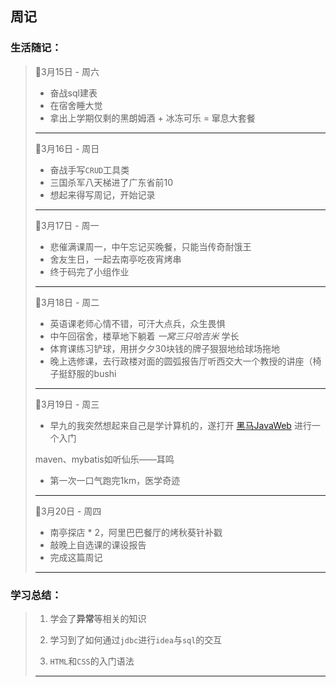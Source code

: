 ## 周记

### 生活随记：

>📌3月15日 - 周六
>
>* 奋战sql建表
>* 在宿舍睡大觉
>* 拿出上学期仅剩的黑朗姆酒 + 冰冻可乐 = 窜息大套餐
>
>---
>
>📌3月16日 - 周日
>
>* 奋战手写`CRUD`工具类
>* 三国杀军八天梯进了广东省前10
>* 想起来得写周记，开始记录
>
>---
>
>📌3月17日 - 周一
>
>* 悲催满课周一，中午忘记买晚餐，只能当传奇耐饿王
>* 舍友生日，一起去南亭吃夜宵烤串
>* 终于码完了小组作业
>
>---
>
>📌3月18日 - 周二
>
>* 英语课老师心情不错，可汗大点兵，众生畏惧
>* 中午回宿舍，楼草地下躺着 *一窝三只哈吉米*  学长
>* 体育课练习铲球，用拼夕夕30块钱的牌子狠狠地给球场拖地
>* 晚上选修课，去行政楼对面的圆弧报告厅听西交大一个教授的讲座（椅子挺舒服的bushi
>
>---
>
>📌3月19日 - 周三
>
>* 早九的我突然想起来自己是学计算机的，遂打开 [黑马JavaWeb](https://www.bilibili.com/video/BV1Qf4y1T7Hx/?spm_id_from=333.1391.0.0&p=61&vd_source=6a34fc3478131d8f9733dc0f71224e4e) 进行一个入门
>
> maven、mybatis如听仙乐——耳鸣
>
>* 第一次一口气跑完1km，医学奇迹
>
>---
>
>📌3月20日 - 周四
>
>* 南亭探店 * 2，阿里巴巴餐厅的烤秋葵针补戳
>* 敲晚上自选课的课设报告
>* 完成这篇周记
>
>---

### 学习总结：

>1. 学会了**异常**等相关的知识
>2. 学习到了如何通过`jdbc`进行`idea`与`sql`的交互
>
>3. `HTML`和`CSS`的入门语法
>
>---

